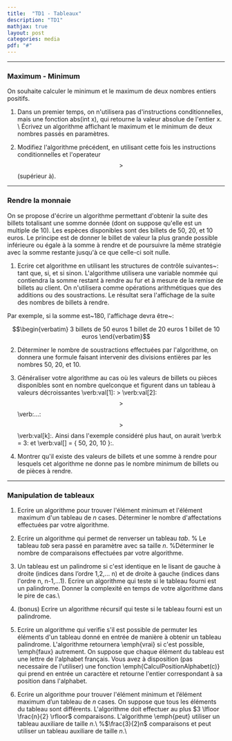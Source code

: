 ```yaml
---
title:  "TD1 - Tableaux"
description: "TD1"
mathjax: true
layout: post
categories: media
pdf: "#"
---
```


---

### Maximum - Minimum

On souhaite calculer le minimum et le maximum de deux nombres entiers positifs. 

1. Dans un premier temps, on n'utilisera pas d'instructions conditionnelles, mais une fonction abs(int x), qui retourne la valeur absolue de l'entier x. \\
Écrivez un algorithme affichant le maximum et le minimum de deux nombres passés en paramètres.

	
2. Modifiez l'algorithme précédent, en utilisant cette fois les instructions conditionnelles et l'operateur $$>$$(supérieur à).

---

### Rendre la monnaie


On se propose d'écrire un algorithme permettant d'obtenir la suite des billets totalisant une somme donnée (dont on suppose qu'elle est un multiple de 10). Les espèces disponibles sont des billets de 50, 20, et 10 euros. Le principe est de donner le billet de valeur la plus grande possible inférieure ou égale à la somme à rendre et de poursuivre la même stratégie avec la somme restante jusqu'à ce que celle-ci soit nulle.

1. Ecrire cet algorithme en utilisant les structures de contrôle suivantes~: tant que, si, et si sinon. L'algorithme utilisera une variable nommée qui contiendra la somme restant à rendre au fur et à mesure de la remise de billets au client. On n'utilisera comme opérations arithmétiques que des additions ou des soustractions. Le résultat sera l'affichage de la suite des nombres de billets à rendre.

Par exemple, si la somme est~180, l'affichage devra être~:

$$\begin{verbatim}
3 billets de 50 euros
1 billet de 20 euros
1 billet de 10 euros
\end{verbatim}$$


2. Déterminer le nombre de soustractions effectuées par l'algorithme, on donnera une formule faisant intervenir des divisions entières par les nombres 50, 20, et 10.

3. Généraliser votre algorithme au cas où les valeurs de billets ou pièces disponibles sont en nombre quelconque et figurent dans un tableau à valeurs décroissantes \verb:val[1]: $>$ \verb:val[2]: $$>$$ \verb:...: $$>$$ \verb:val[k]:. Ainsi dans l'exemple considéré plus haut, on aurait \verb:k = 3: et \verb:val[] = { 50, 20, 10 }:.

4. Montrer qu'il existe des valeurs de billets et une somme à rendre pour lesquels cet algorithme ne donne pas le nombre minimum de billets ou de pièces à rendre.

---

### Manipulation de tableaux

1. Ecrire un algorithme pour trouver l'élément minimum et l'élément maximum d'un tableau de $n$ cases. Déterminer le nombre d'affectations effectuées par votre algorithme.

2. Ecrire un algorithme qui permet de renverser un tableau $tab$. % Le tableau $tab$ sera passé en paramètre avec sa taille $n$. %Déterminer le nombre de comparaisons effectuées par votre algorithme.

3. Un tableau est un palindrome si c'est identique en le lisant de gauche à droite (indices dans l’ordre 1,2,... n) et de droite à gauche (indices dans l'ordre n, n-1,...1). Ecrire un algorithme qui teste si le tableau fourni est un palindrome. Donner la complexité en temps de votre algorithme dans le pire de cas.\\

4. (bonus) Ecrire un algorithme récursif qui teste si le tableau fourni est un palindrome.

5. Ecrire un algorithme qui verifie s'il est possible de permuter les éléments d'un tableau donné en entrée de manière à obtenir un tableau palindrome. L'algorithme retournera \emph{vrai} si c'est possible, \emph{faux} autrement. On suppose que chaque élément du tableau est une lettre de l'alphabet français. Vous avez à disposition (pas necessaire de l'utiliser) une fonction \emph{CalculPositionAlphabet(c)} qui prend en entrée un caractère et retourne l'entier correspondant à sa position dans l'alphabet.

6. Ecrire un algorithme pour trouver l'élément minimum et l’élément maximum d’un tableau de $n$ cases. On suppose que tous les éléments du tableau sont différents. L'algorithme doit effectuer au plus $3 \lfloor \frac{n}{2} \rfloor$ comparaisons. L'algorithme \emph{peut} utiliser un tableau auxiliare de taille $n$.\\
%$\frac{3}{2}n$ comparaisons et peut utiliser un tableau auxiliare de taille $n$.\\
